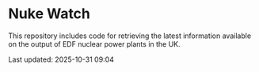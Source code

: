 # Nuke Watch

This repository includes code for retrieving the latest information available on the output of EDF nuclear power plants in the UK.

Last updated: 2025-10-31 09:04